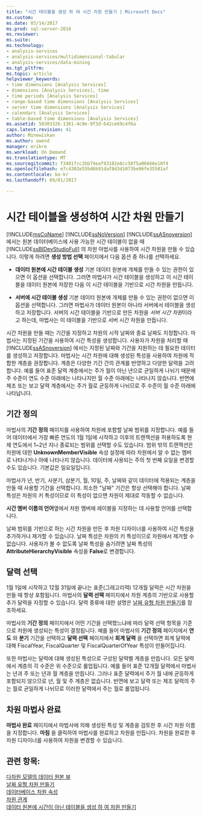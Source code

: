 ```yaml
---
title: "시간 테이블을 생성 하 여 시간 차원 만들기 | Microsoft Docs"
ms.custom: 
ms.date: 03/14/2017
ms.prod: sql-server-2016
ms.reviewer: 
ms.suite: 
ms.technology:
- analysis-services
- analysis-services/multidimensional-tabular
- analysis-services/data-mining
ms.tgt_pltfrm: 
ms.topic: article
helpviewer_keywords:
- time dimensions [Analysis Services]
- dimensions [Analysis Services], time
- time periods [Analysis Services]
- range-based time dimensions [Analysis Services]
- server time dimensions [Analysis Services]
- calendars [Analysis Services]
- table-based time dimensions [Analysis Services]
ms.assetid: 58303326-1361-4c0e-9f3d-642ce69c4f6a
caps.latest.revision: 41
author: Minewiskan
ms.author: owend
manager: erikre
ms.workload: On Demand
ms.translationtype: MT
ms.sourcegitcommit: f3481fcc2bb74eaf93182e6cc58f5a06666e10f4
ms.openlocfilehash: e7c4302e55bd6b91daf8d3d1073be96fe35501af
ms.contentlocale: ko-kr
ms.lasthandoff: 09/01/2017

---
```

# <a name="create-a-time-dimension-by-generating-a-time-table"></a>시간 테이블을 생성하여 시간 차원 만들기
  [!INCLUDE[msCoName](../../includes/msconame-md.md)] [!INCLUDE[ssNoVersion](../../includes/ssnoversion-md.md)] [!INCLUDE[ssASnoversion](../../includes/ssasnoversion-md.md)]에서는 원본 데이터베이스에 사용 가능한 시간 테이블이 없을 때 [!INCLUDE[ssBIDevStudioFull](../../includes/ssbidevstudiofull-md.md)] 의 차원 마법사를 사용하여 시간 차원을 만들 수 있습니다. 이렇게 하려면 **생성 방법 선택** 페이지에서 다음 옵션 중 하나를 선택하세요.  
  
-   **데이터 원본에 시간 테이블 생성** 기본 데이터 원본에 개체를 만들 수 있는 권한이 있으면 이 옵션을 선택합니다. 그러면 마법사가 시간 테이블을 생성하고 이 시간 테이블을 데이터 원본에 저장한 다음 이 시간 테이블을 기반으로 시간 차원을 만듭니다.  
  
-   **서버에 시간 테이블 생성** 기본 데이터 원본에 개체를 만들 수 있는 권한이 없으면 이 옵션을 선택합니다. 그러면 마법사가 데이터 원본이 아니라 서버에서 테이블을 생성하고 저장합니다. 서버의 시간 테이블을 기반으로 만든 차원을 *서버 시간 차원*이라고 하는데, 마법사는 이 테이블을 기반으로 서버 시간 차원을 만듭니다.  
  
 시간 차원을 만들 때는 기간을 지정하고 차원의 시작 날짜와 종료 날짜도 지정합니다. 마법사는 지정된 기간을 사용하여 시간 특성을 생성합니다. 사용자가 차원을 처리할 때 [!INCLUDE[ssASnoversion](../../includes/ssasnoversion-md.md)] 에서는 지정된 날짜와 기간을 지원하는 데 필요한 데이터를 생성하고 저장합니다. 마법사는 시간 차원에 대해 생성된 특성을 사용하여 차원에 적합한 계층을 권장합니다. 계층은 다양한 기간 간의 관계를 반영하고 다양한 달력을 고려합니다. 예를 들어 표준 달력 계층에서는 주가 월이 아닌 년으로 균일하게 나뉘기 때문에 주 수준이 연도 수준 아래에는 나타나지만 월 수준 아래에는 나타나지 않습니다. 반면에 제조 또는 보고 달력 계층에서는 주가 월로 균등하게 나뉘므로 주 수준이 월 수준 아래에 나타납니다.  
  
## <a name="define-time-periods"></a>기간 정의  
 마법사의 **기간 정의** 페이지를 사용하여 차원에 포함할 날짜 범위를 지정합니다. 예를 들어 데이터에서 가장 빠른 연도의 1월 1일에 시작하고 이후의 트랜잭션을 허용하도록 현재 연도에서 1~2년 지나 종료되는 범위를 선택할 수도 있습니다. 범위 밖의 트랜잭션은 차원에 대한 **UnknownMemberVisible** 속성 설정에 따라 차원에서 알 수 없는 멤버로 나타나거나 아예 나타나지 않습니다. 데이터에 사용되는 주의 첫 번째 요일을 변경할 수도 있습니다. 기본값은 일요일입니다.  
  
 마법사가 년, 반기, 사분기, 삼분기, 월, 10일, 주, 날짜와 같이 데이터에 적용되는 계층을 만들 때 사용할 기간을 선택합니다. 최소한 "날짜" 기간은 항상 선택해야 합니다. 날짜 특성은 차원의 키 특성이므로 이 특성이 없으면 차원이 제대로 작동할 수 없습니다.  
  
 **시간 멤버 이름의 언어**옆에서 차원 멤버에 레이블을 지정하는 데 사용할 언어를 선택합니다.  
  
 날짜 범위를 기반으로 하는 시간 차원을 만든 후 차원 디자이너를 사용하여 시간 특성을 추가하거나 제거할 수 있습니다. 날짜 특성은 차원의 키 특성이므로 차원에서 제거할 수 없습니다. 사용자가 볼 수 없도록 날짜 특성을 숨기려면 날짜 특성의 **AttributeHierarchyVisible** 속성을 **False**로 변경합니다.  
  
## <a name="select-calendars"></a>달력 선택  
 1월 1일에 시작하고 12월 31일에 끝나는 표준(그레고리력) 12개월 달력은 시간 차원을 만들 때 항상 포함됩니다. 마법사의 **달력 선택** 페이지에서 차원 계층의 기반으로 사용할 추가 달력을 지정할 수 있습니다. 달력 종류에 대한 설명은 [날짜 유형 차원 만들기](../../analysis-services/multidimensional-models/database-dimensions-create-a-date-type-dimension.md)를 참조하세요.  
  
 마법사의 **기간 정의** 페이지에서 어떤 기간을 선택했느냐에 따라 달력 선택 항목을 기준으로 차원에 생성되는 특성이 결정됩니다. 예를 들어 마법사의 **기간 정의** 페이지에서 **연도** 와 **분기** 기간을 선택하고 **달력 선택** 페이지에서 **회계 달력** 을 선택하면 회계 달력에 대해 FiscalYear, FiscalQuarter 및 FiscalQuarterOfYear 특성이 만들어집니다.  
  
 또한 마법사는 달력에 대해 생성된 특성으로 구성된 달력별 계층을 만듭니다. 모든 달력에서 계층의 각 수준은 위 수준으로 롤업됩니다. 예를 들어 표준 12개월 달력에서 마법사는 년과 주 또는 년과 월 계층을 만듭니다. 그러나 표준 달력에서 주가 월 내에 균등하게 포함되지 않으므로 년, 월 및 주 계층은 없습니다. 반면에 보고 달력 또는 제조 달력의 주는 월로 균일하게 나뉘므로 이러한 달력에서 주는 월로 롤업됩니다.  
  
## <a name="completing-the-dimension-wizard"></a>차원 마법사 완료  
 **마법사 완료** 페이지에서 마법사에 의해 생성된 특성 및 계층을 검토한 후 시간 차원 이름을 지정합니다. **마침** 을 클릭하여 마법사를 완료하고 차원을 만듭니다. 차원을 완료한 후 차원 디자이너를 사용하여 차원을 변경할 수 있습니다.  
  
## <a name="see-also"></a>관련 항목:  
 [다차원 모델의 데이터 원본 뷰](../../analysis-services/multidimensional-models/data-source-views-in-multidimensional-models.md)   
 [날짜 유형 차원 만들기](../../analysis-services/multidimensional-models/database-dimensions-create-a-date-type-dimension.md)   
 [데이터베이스 차원 속성](../../analysis-services/multidimensional-models-olap-logical-dimension-objects/database-dimension-properties.md)   
 [차원 관계](../../analysis-services/multidimensional-models-olap-logical-cube-objects/dimension-relationships.md)   
 [데이터 원본에 시간이 아닌 테이블을 생성 하 여 차원 만들기](../../analysis-services/multidimensional-models/create-a-dimension-by-generating-a-non-time-table-in-the-data-source.md)  
  
  

